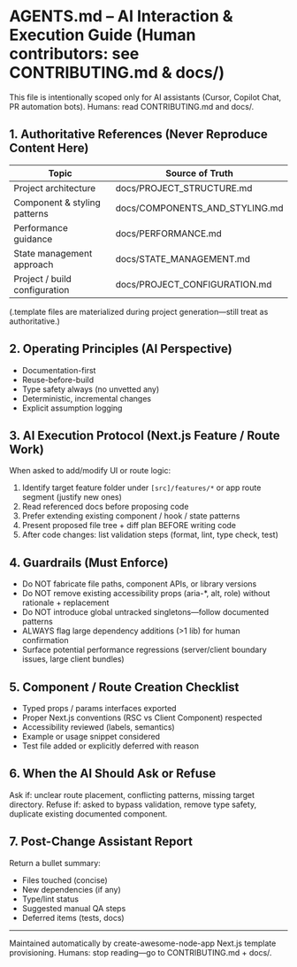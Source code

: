 # AGENTS.md – AI Interaction & Execution Guide (Human contributors: see CONTRIBUTING.md & docs/)

This file is intentionally scoped only for AI assistants (Cursor, Copilot Chat, PR automation bots).
Humans: read CONTRIBUTING.md and docs/.

## 1. Authoritative References (Never Reproduce Content Here)

| Topic | Source of Truth |
|-------|-----------------|
| Project architecture | docs/PROJECT_STRUCTURE.md |
| Component & styling patterns | docs/COMPONENTS_AND_STYLING.md |
| Performance guidance | docs/PERFORMANCE.md |
| State management approach | docs/STATE_MANAGEMENT.md |
| Project / build configuration | docs/PROJECT_CONFIGURATION.md |

(.template files are materialized during project generation—still treat as authoritative.)

## 2. Operating Principles (AI Perspective)

- Documentation-first
- Reuse-before-build
- Type safety always (no unvetted any)
- Deterministic, incremental changes
- Explicit assumption logging

## 3. AI Execution Protocol (Next.js Feature / Route Work)

When asked to add/modify UI or route logic:

1. Identify target feature folder under `[src]/features/*` or app route segment (justify new ones)
2. Read referenced docs before proposing code
3. Prefer extending existing component / hook / state patterns
4. Present proposed file tree + diff plan BEFORE writing code
5. After code changes: list validation steps (format, lint, type check, test)

## 4. Guardrails (Must Enforce)

- Do NOT fabricate file paths, component APIs, or library versions
- Do NOT remove existing accessibility props (aria-*, alt, role) without rationale + replacement
- Do NOT introduce global untracked singletons—follow documented patterns
- ALWAYS flag large dependency additions (>1 lib) for human confirmation
- Surface potential performance regressions (server/client boundary issues, large client bundles)

## 5. Component / Route Creation Checklist

- Typed props / params interfaces exported
- Proper Next.js conventions (RSC vs Client Component) respected
- Accessibility reviewed (labels, semantics)
- Example or usage snippet considered
- Test file added or explicitly deferred with reason

## 6. When the AI Should Ask or Refuse

Ask if: unclear route placement, conflicting patterns, missing target directory.
Refuse if: asked to bypass validation, remove type safety, duplicate existing documented component.

## 7. Post-Change Assistant Report

Return a bullet summary:

- Files touched (concise)
- New dependencies (if any)
- Type/lint status
- Suggested manual QA steps
- Deferred items (tests, docs)

---
Maintained automatically by create-awesome-node-app Next.js template provisioning.
Humans: stop reading—go to CONTRIBUTING.md + docs/.
